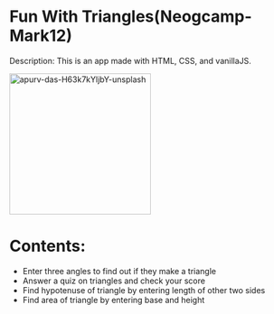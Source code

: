 # Fun With Triangles(Neogcamp-Mark12)

Description: This is an app made with HTML, CSS, and vanillaJS.

<img src="https://user-images.githubusercontent.com/86553695/191793951-091a2ede-21ad-452f-b43d-d8624d94c777.jpg" alt="apurv-das-H63k7kYljbY-unsplash" width="250"/>

# Contents:

- Enter three angles to find out if they make a triangle
- Answer a quiz on triangles and check your score
- Find hypotenuse of triangle by entering length of other two sides
- Find area of triangle by entering base and height

